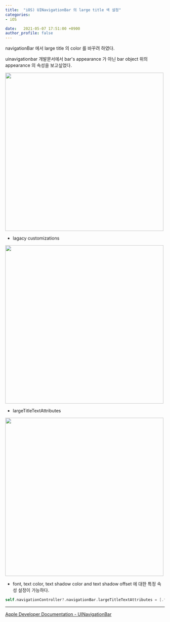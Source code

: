 ```yaml
---
title:  "iOS) UINavigationBar 의 large title 색 설정"
categories:
- iOS

date:   2021-05-07 17:51:00 +0900
author_profile: false
---
```

navigationBar 에서 large title 의 color 를 바꾸려 하였다.

uinavigationbar 개발문서에서 bar's appearance 가 아닌 bar object 위의 appearance 의 속성을 보고싶었다.

<img src ="https://user-images.githubusercontent.com/69136340/117424822-2c995e00-af5d-11eb-8e17-b81f4d6c1586.png" width ="500">

- lagacy customizations

<img src ="https://user-images.githubusercontent.com/69136340/117424852-34590280-af5d-11eb-94f4-d328b5e5ae53.png" width ="500">

- largeTitleTextAttributes

<img src ="https://user-images.githubusercontent.com/69136340/117424858-358a2f80-af5d-11eb-9157-38cdf93a74cc.png" width ="500">

- font, text color, text shadow color and text shadow offset 에 대한 특정 속성 설정이 가능하다.

```swift
self.navigationController?.navigationBar.largeTitleTextAttributes = [.foregroundColor: UIColor(hex: reminderColor)]
```

---

[Apple Developer Documentation - UINavigationBar](https://developer.apple.com/documentation/uikit/uinavigationbar)
